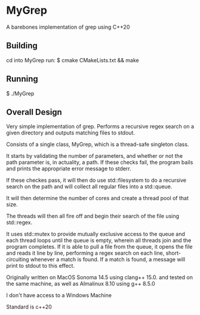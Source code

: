 # MyGrep

A barebones implementation of grep using C++20

## Building

cd into MyGrep
run: $ cmake CMakeLists.txt && make

## Running

$ ./MyGrep <search string> <path>

## Overall Design

Very simple implementation of grep. Performs a recursive regex search on a given directory and outputs matching files to stdout.

Consists of a single class, MyGrep, which is a thread-safe singleton class.

It starts by validating the number of parameters, and whether or not the path parameter is, in actuality, a path. If these checks
fail, the program bails and prints the appropriate error message to stderr.

If these checkes pass, it will then do use std::filesystem to do a recursive search on the path and will collect all regular files
into a std::queue.

It will then determine the number of cores and create a thread pool of that size. 

The threads will then all fire off and begin their search of the file using std::regex.

It uses std::mutex to provide mutually exclusive access to the queue and each thread loops until the queue is empty, wherein all threads join and
the program completes. If it is able to pull a file from the queue, it opens the file and reads it line by line, performing a regex search on
each line, short-circuiting whenever a match is found. If a match is found, a message will print to stdout to this effect.

Originally written on MacOS Sonoma 14.5 using clang++ 15.0. and tested on the same machine, as well as Almalinux 8.10 using g++ 8.5.0

I don't have access to a Windows Machine

Standard is c++20
